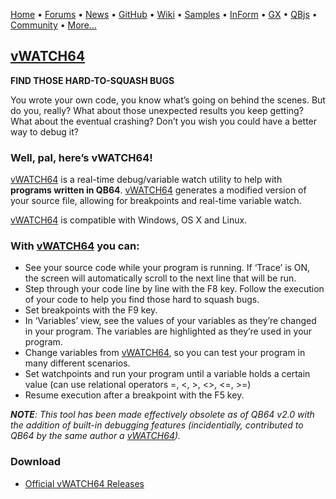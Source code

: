 [Home](https://qb64.com) • [Forums](https://qb64.boards.net/) • [News](news.md) • [GitHub](https://github.com/QB64Official/qb64) • [Wiki](wiki.md) • [Samples](samples.md) • [InForm](inform.md) • [GX](gx.md) • [QBjs](qbjs.md) • [Community](community.md) • [More...](more.md)

## [vWATCH64](https://github.com/FellippeHeitor/vWATCH64)

**FIND THOSE HARD-TO-SQUASH BUGS**

You wrote your own code, you know what’s going on behind the scenes. But do you, really? What about those unexpected results you keep getting? What about the eventual crashing? Don’t you wish you could have a better way to debug it?

### Well, pal, here’s vWATCH64!

[vWATCH64](https://github.com/FellippeHeitor/vWATCH64) is a real-time debug/variable watch utility to help with **programs written in QB64**. [vWATCH64](https://github.com/FellippeHeitor/vWATCH64) generates a modified version of your source file, allowing for breakpoints and real-time variable watch.

[vWATCH64](https://github.com/FellippeHeitor/vWATCH64) is compatible with Windows, OS X and Linux.

### With [vWATCH64](https://github.com/FellippeHeitor/vWATCH64) you can:

* See your source code while your program is running. If ‘Trace’ is ON, the screen will automatically scroll to the next line that will be run.
* Step through your code line by line with the F8 key. Follow the execution of your code to help you find those hard to squash bugs.
* Set breakpoints with the F9 key.
* In ‘Variables’ view, see the values of your variables as they’re changed in your program. The variables are highlighted as they’re used in your program.
* Change variables from [vWATCH64](https://github.com/FellippeHeitor/vWATCH64), so you can test your program in many different scenarios.
* Set watchpoints and run your program until a variable holds a certain value (can use relational operators =, <, >, <>, <=, >=)
* Resume execution after a breakpoint with the F5 key.

***NOTE**: This tool has been made effectively obsolete as of QB64 v2.0 with the addition of built-in debugging features (incidentially, contributed to QB64 by the same author a [vWATCH64](https://github.com/FellippeHeitor/vWATCH64)).*

### Download

- [Official vWATCH64 Releases](https://github.com/FellippeHeitor/vWATCH64/releases)
